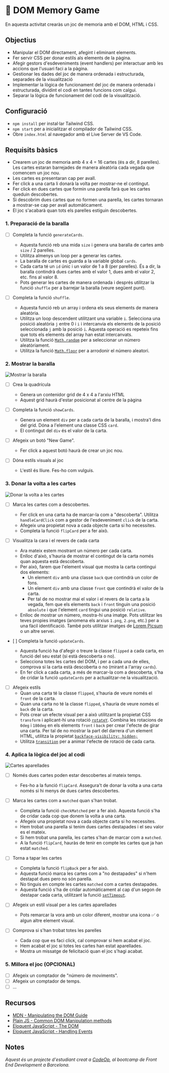 # 🧠 DOM Memory Game

En aquesta activitat crearàs un joc de memoria amb el DOM, HTML i CSS.

## Objectius

- Manipular el DOM directament, afegint i eliminant elements.
- Fer servir CSS per donar estils als elements de la pàgina.
- Afegir gestors d'esdeveniments (event handlers) per interactuar amb les accions que l'usuari faci a la pàgina.
- Gestionar les dades del joc de manera ordenada i estructurada, separades de la visualització
- Implementar la lògica de funcionament del joc de manera ordenada i estructurada, dividint el codi en tantes funcions com calgui.
- Separar la lògica de funcionament del codi de la visualització.

## Configuració

- `npm install` per instal·lar Tailwind CSS.
- `npm start` per a inicialitzar el compilador de Tailwind CSS.
- Obre `index.html` al navegador amb el Live Server de VS Code.

## Requisits bàsics

- Crearem un joc de memoria amb 4 x 4 = 16 cartes (és a dir, 8 parelles).
  Les cartes estaran barrejades de manera aleatòria cada vegada que comencem un joc nou.
- Les cartes es presentaran cap per avall.
- Fer click a una carta li donarà la volta per mostrar-ne el contingut.
- Fer click en dues cartes que formin una parella farà que les cartes queduin descobertes.
- Si descobrim dues cartes que no formen una parella, les cartes tornaran a mostrar-se cap per avall automàticament.
- El joc s'acabarà quan tots els parelles estiguin descobertes.

### 1. Preparació de la baralla

- [ ] Completa la funció `generateCards`.

  - Aquesta funció reb una mida `size` i genera una baralla de cartes amb `size` / 2 parelles.
  - Utilitza almenys un loop per a generar les cartes.
  - La baralla de cartes es guarda a la variable global `cards`.
  - Cada carta té un `id` únic i un valor de 1 a 8 (per parelles). És a dir, la baralla contindrà dues cartes amb el valor 1, dues amb el valor 2, etc. fins al valor 8.
  - Pots generar les cartes de manera ordenada i després utilitzar la funció `shuffle` per a barrejar la baralla (veure següent punt).

- [ ] Completa la funció `shuffle`.

  - Aquesta funció reb un array i ordena els seus elements de manera aleatòria.
  - Utilitza un loop descendent utilitzant una variable `i`. Selecciona una posició aleatòria `j` entre 0 i `i` i intercanvia els elements de la posició seleccionada `j` amb la posició `i`. Aquesta operació es repeteix fins que tots els elements del array han estat intercanvats.
  - Utilitza la funció [`Math.random`](https://developer.mozilla.org/en-US/docs/Web/JavaScript/Reference/Global_Objects/Math/random) per a seleccionar un número aleatòriament.
  - Utilitza la funció [`Math.floor`](https://developer.mozilla.org/en-US/docs/Web/JavaScript/Reference/Global_Objects/Math/floor) per a arrodonir el número aleatori.

### 2. Mostrar la baralla

![Mostrar la baralla](img/img1.png)

- [ ] Crea la quadrícula

  - Genera un contenidor grid de 4 x 4 a l'arxiu HTML
  - Aquest grid haurà d'estar posicionat al centre de la pàgina

- [ ] Completa la funció `showCards`.

  - Genera un element `div` per a cada carta de la baralla, i mostra'l dins del grid. Dóna a l'element una classe CSS `card`.
  - El contingut del `div` és el valor de la carta.

- [ ] Afegeix un botó "New Game".

  - Fer click a aquest botó haurà de crear un joc nou.

- [ ] Dóna estils visuals al joc
  - L'estil és lliure. Fes-ho com vulguis.

### 3. Donar la volta a les cartes

![Donar la volta a les cartes](img/img2.png)

- [ ] Marca les cartes com a descobertes.

  - Fer click en una carta ha de marcar-la com a "descoberta". Utilitza `handleCardClick` com a gestor de l'esdeveniment `click` de la carta.
  - Afegeix una propietat nova a cada objecte carta si ho necessites.
  - Completa la funció `flipCard` per a fer això.

- [ ] Visualitza la cara i el revers de cada carta

  - Ara mateix estem mostrant un número per cada carta.
  - Enlloc d'això, s'hauria de mostrar el contingut de la carta només quan aquesta està descoberta.
  - Per això, farem que l'element visual que mostra la carta contingui dos elements:
    - Un element `div` amb una classe `back` que contindrà un color de fons.
    - Un element `div` amb una classe `front` que contindrà el valor de la carta.
    - Per tal de no mostrar mai el valor i el revers de la carta a la vegada, fem que els elements `back` i `front` tinguin una posició `absolute` i que l'element `card` tingui una posició `relative`.
  - Enlloc de mostrar un número, mostra-hi una imatge. Pots utilitzar les teves propies imatges (anomena els arxius `1.png`, `2.png`, etc.) per a una fàcil identificació. També pots utilitzar imatges de [Lorem Picsum](https://picsum.photos/) o un altre servei.

- [ ] Completa la funció `updateCards`.

  - Aquesta funció ha d'afegir o treure la classe `flipped` a cada carta, en funció del seu estat (si està descoberta o no).
  - Selecciona totes les cartes del DOM, i per a cada una de elles, comprova si la carta està descoberta o no (mirant a l'array `cards`).
  - En fer click a cada carta, a més de marcar-la com a descoberta, s'ha de cridar la funció `updateCards` per a actualitzar-ne la visualització.

- [ ] Afegeix estils
  - Quan una carta té la classe `flipped`, s'hauria de veure només el `front` de la carta.
  - Quan una carta no té la classe `flipped`, s'hauria de veure només el `back` de la carta.
  - Pots crear un efecte visual per a això utilitzant la propietat CSS `transform` i aplicant-hi una rotació [`rotateY`](https://developer.mozilla.org/en-US/docs/Web/CSS/transform-function/rotateY). Combina les rotacions de `0deg` i `180deg` en els elements `front` i `back` per crear l'efecte de girar una carta. Per tal de no mostrar la part del darrera d'un element HTML, utilitza la propietat [`backface-visibility: hidden;`](https://developer.mozilla.org/en-US/docs/Web/CSS/backface-visibility)
  - Utilitza [`transition`](https://developer.mozilla.org/en-US/docs/Web/CSS/CSS_Transitions/Using_CSS_transitions) per a animar l'efecte de rotació de cada carta.

### 4. Aplica la lògica del joc al codi

![Cartes aparellades](img/img3.png)

- [ ] Només dues cartes poden estar descobertes al mateix temps.

  - Fes-ho a la funció `flipCard`. Assegura't de donar la volta a una carta només si hi menys de dues cartes descobertes.

- [ ] Marca les cartes com a `matched` quan s'han trobat.

  - Completa la funció `checkMatched` per a fer això. Aquesta funció s'ha de cridar cada cop que donem la volta a una carta.
  - Afegeix una propietat nova a cada objecte carta si ho necessites.
  - Hem trobat una parella si tenim dues cartes destapades i el seu valor es el mateix.
  - Si hem trobat una parella, les cartes s'han de marcar com a `matched`.
  - A la funció `flipCard`, hauràs de tenir en compte les cartes que ja han estat `matched`.

- [ ] Torna a tapar les cartes

  - Completa la funció `flipBack` per a fer això.
  - Aquesta funció marca les cartes com a "no destapades" si n'hem destapat dues pero no són parella.
  - No tinguis en compte les cartes `matched` com a cartes destapades.
  - Aquesta funció s'ha de cridar automàticament al cap d'un segon de destapar cada carta, utilitzant la funció [`setTimeout`](https://developer.mozilla.org/en-US/docs/Web/API/setTimeout).

- [ ] Afegeix un estil visual per a les cartes aparellades

  - Pots remarcar la vora amb un color diferent, mostrar una icona ✅ o algun altre element visual.

- [ ] Comprova si s'han trobat totes les parelles

  - Cada cop que es faci click, cal comprovar si hem acabat el joc.
  - Hem acabat el joc si totes les cartes han estat aparellades.
  - Mostra un missatge de felicitació quan el joc s'hagi acabat.

### 5. Millora el joc (OPCIONAL)

- [ ] Afegeix un comptador de "número de moviments".
- [ ] Afegeix un comptador de temps.
- [ ] ...

## Recursos

- [MDN - Manipulating the DOM Guide](https://developer.mozilla.org/en-US/docs/Learn/JavaScript/Client-side_web_APIs/Manipulating_documents)
- [Plain JS - Common DOM Manipulation methods](https://plainjs.com/javascript/manipulation/)
- [Eloquent JavaScript - The DOM](https://eloquentjavascript.net/14_dom.html)
- [Eloquent JavaScript - Handling Events](https://eloquentjavascript.net/15_event.html)

## Notes

_Aquest és un projecte d'estudiant creat a [CodeOp](http://CodeOp.tech), al bootcamp de Front End Development a Barcelona._
